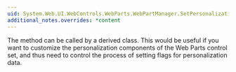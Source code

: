 ```yaml
---
uid: System.Web.UI.WebControls.WebParts.WebPartManager.SetPersonalizationDirty
additional_notes.overrides: *content
---
```


<p>The method can be called by a derived <xref href="System.Web.UI.WebControls.WebParts.WebPartManager"></xref> class. This would be useful if you want to customize the personalization components of the Web Parts control set, and thus need to control the process of setting flags for personalization data.</p>


